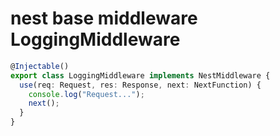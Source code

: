 # nest base middleware LoggingMiddleware

```ts
@Injectable()
export class LoggingMiddleware implements NestMiddleware {
  use(req: Request, res: Response, next: NextFunction) {
    console.log("Request...");
    next();
  }
}
```
